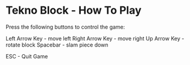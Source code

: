 # Tekno Block - How To Play

Press the following buttons to control the game:

Left Arrow Key - move left
Right Arrow Key - move right
Up Arrow Key - rotate block
Spacebar - slam piece down

ESC - Quit Game
